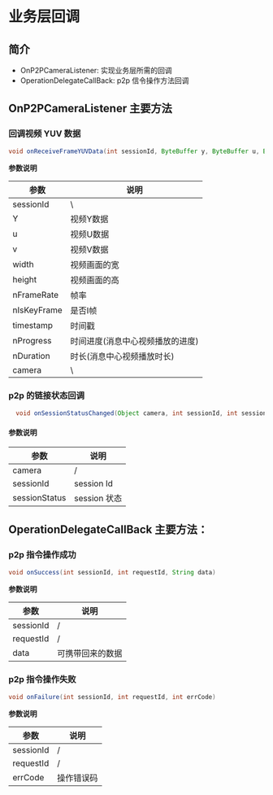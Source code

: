 # 业务层回调



## 简介

- OnP2PCameraListener: 实现业务层所需的回调
- OperationDelegateCallBack: p2p 信令操作方法回调





## OnP2PCameraListener 主要方法



### 回调视频 YUV 数据

```java
void onReceiveFrameYUVData(int sessionId, ByteBuffer y, ByteBuffer u, ByteBuffer v, int width, int height, int nFrameRate, int nIsKeyFrame, long timestamp, long nProgress, long nDuration, Object camera);
```
**参数说明**

| 参数        | 说明                             |
| ----------- | -------------------------------- |
| sessionId   | \                                |
| Y           | 视频Y数据                        |
| u           | 视频U数据                        |
| v           | 视频V数据                        |
| width       | 视频画面的宽                     |
| height      | 视频画面的高                     |
| nFrameRate  | 帧率                             |
| nIsKeyFrame | 是否I帧                          |
| timestamp   | 时间戳                           |
| nProgress   | 时间进度(消息中心视频播放的进度) |
| nDuration   | 时长(消息中心视频播放时长)       |
| camera      | \                                |

### p2p 的链接状态回调

```java
  void onSessionStatusChanged(Object camera, int sessionId, int sessionStatus)
```

#### 参数说明

| 参数          | 说明         |
| ------------- | ------------ |
| camera        | /            |
| sessionId     | session Id   |
| sessionStatus | session 状态 |



## OperationDelegateCallBack 主要方法：



### p2p 指令操作成功

```java
void onSuccess(int sessionId, int requestId, String data)
```

**参数说明**

| 参数      | 说明             |
| --------- | ---------------- |
| sessionId | /                |
| requestId | /                |
| data      | 可携带回来的数据 |



### p2p 指令操作失败

```java
void onFailure(int sessionId, int requestId, int errCode)
```

**参数说明**

| 参数      | 说明       |
| --------- | ---------- |
| sessionId | /          |
| requestId | /          |
| errCode   | 操作错误码 |

